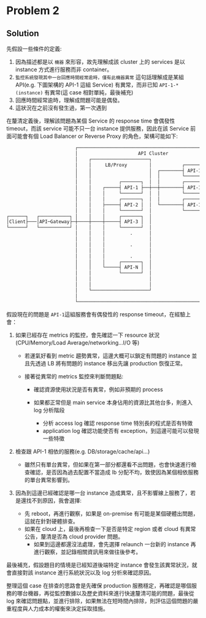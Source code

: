 # Problem 2

## Solution

先假設一些條件的定義:

1. 因為描述都是以 `機器` 來形容，故先理解成該 cluster 上的 services 是以 instance 方式進行服務而非 container。
2. `監控系統發現其中一台回應時間經常逾時，僅有此機器異常` 這句話理解成是某組 API(e.g. 下圖架構的 API-1 這組 Service) 有異常，而非已知 `API-1-* (instance)` 有異常(這 case 相對單純，最後補充)
3. 回應時間經常逾時，理解成問題可能是偶發。
4. 這狀況在之前沒有發生過，第一次遇到

在釐清定義後，理解該問題為某個 Service 的 response time 會偶發性 timeout，而該 service 可能不只一台 instance 提供服務，因此在該 Service 前面可能會有個 Load Balancer or Reverse Proxy 的角色，架構可能如下:

```txt
                         ┌─────────────────────────────────────────────────────┐
                         │                      API Cluster                    │
                         │    ┌─────────────────────┐                          │
                         │    │     LB/Proxy        │           ┌─────────┐    │
                         │    │                     │  ┌────────┤ API-1-1 │    │
                         │    │                     │  │        └─────────┘    │
                         │    │          ┌───────┐  │  │        ┌─────────┐    │
                         │    │    ┌─────┤ API-1 ├──┼──┼────────┤ API-1-2 │    │
                         │    │    │     └───────┘  │  │        └─────────┘    │
                         │    │    │     ┌───────┐  │  │        ┌─────────┐    │
                         │    │    ├─────┤ API-2 │  │  └────────┤ API-1-3 │    │
                         │    │    │     └───────┘  │           └─────────┘    │
┌──────┐   ┌───────────┐ │    │    │     ┌───────┐  │                          │
│Client├───│API─Gateway├─┼────┼────┼─────┤ API-3 │  │                          │
└──────┘   └───────────┘ │    │    │     └───────┘  │                          │
                         │    │    │         .      │                          │
                         │    │    │                │                          │
                         │    │    │         .      │                          │
                         │    │    │                │                          │
                         │    │    │         .      │                          │
                         │    │    │     ┌───────┐  │                          │
                         │    │    └─────┤ API-N │  │                          │
                         │    │          └───────┘  │                          │
                         │    │                     │                          │
                         │    │                     │                          │
                         │    └─────────────────────┘                          │
                         │                                                     │
                         └─────────────────────────────────────────────────────┘
```

假設現在的問題是 `API-1`這組服務會有偶發性的 response timeout，在經驗上會：

1. 如果已經存在 metrics 的監控，會先確認一下 resource 狀況(CPU/Memory/Load Average/networking...I/O 等)

   - 若運氣好看到 metric 趨勢異常，這邊大概可以鎖定有問題的 instance 並且先透過 LB 將有問題的 instance 移出先讓 production 恢復正常。

   - 接著從異常的 metrics 監控來判斷問題點:

     - 確認資源使用狀況是否有異常，例如非預期的 process

     - 如果都正常但是 main service 本身佔用的資源比其他台多，則進入 log 分析階段
       - 分析 access log 確認 response time 特別長的程式是否有特徵
       - application log 確認功能使否有 exception，到這邊可能可以發現一些特徵

2. 檢查跟 API-1 相依的服務(e.g. DB/storage/cache/api...)

   - 雖然只有單台異常，但如果在第一部分都還看不出問題，也會快速進行檢查確認，是否因為過去配置不當造成 lb 分配不均，致使因為某個相依服務的單台異常影響到。

3. 因為到這邊已經確認是哪一台 instance 造成異常，且不影響線上服務了，若是還找不到原因，我會選擇:

   - 先 reboot，再進行觀察，如果是 on-premise 有可能是某個硬體出問題，這就在針對硬體排查。
   - 如果在 cloud 上，最後再檢查一下是否是特定 region 或者 cloud 有異常公告，釐清是否為 cloud provider 問題。
     - 如果到這邊都還沒法處理，會先選擇 relaunch 一台新的 instance 再進行觀察，並記錄相關資訊用來做往後參考。

最後補充，假設題目的情境是已經知道後端特定 instance 會發生該異常狀況，就會直接對該 instance 進行系統狀況以及 log 分析來確認原因。

整理這個 case 在排查的思路會是先確保 production 服務穩定，再確認是哪個服務的哪台機器，再從監控數據以及歷史資料來進行快速釐清可能的問題，最後從 log 來確認問題點，並進行排除，如果無法在短時間內排除，則評估這個問題的嚴重程度與人力成本的權衡來決定採取措施。
